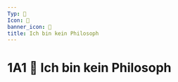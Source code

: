 ```yaml
---
Typ: 📝️
Icon: 💠
banner_icon: 💠
title: Ich bin kein Philosoph
---
```


# 1A1 📝️ Ich bin kein Philosoph